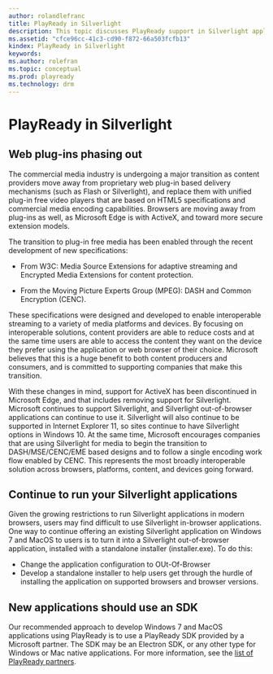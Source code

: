 ```yaml
---
author: rolandlefranc
title: PlayReady in Silverlight
description: This topic discusses PlayReady support in Silverlight applications.
ms.assetid: "cfce96cc-41c3-cd90-f872-66a503fcfb13"
kindex: PlayReady in Silverlight
keywords:
ms.author: rolefran
ms.topic: conceptual
ms.prod: playready
ms.technology: drm
---
```



# PlayReady in Silverlight

## Web plug-ins phasing out

The commercial media industry is undergoing a major transition as content providers move away from proprietary
web plug-in based delivery mechanisms (such as Flash or Silverlight), and replace them with unified plug-in free
video players that are based on HTML5 specifications and commercial media encoding capabilities. Browsers are
moving away from plug-ins as well, as Microsoft Edge is with ActiveX, and toward more secure extension models.

The transition to plug-in free media has been enabled through the recent development of new specifications:

  * From W3C: Media Source Extensions for adaptive streaming and Encrypted Media Extensions for content protection.

  * From the Moving Picture Experts Group (MPEG): DASH and Common Encryption (CENC).

These specifications were designed and developed to enable interoperable streaming to a variety of media platforms
and devices. By focusing on interoperable solutions, content providers are able to reduce costs and at the same
time users are able to access the content they want on the device they prefer using the application or web browser of their
choice. Microsoft believes that this is a huge benefit to both content producers and consumers, and is committed
to supporting companies that make this transition.

With these changes in mind, support for ActiveX has been discontinued in Microsoft Edge, and that includes removing
support for Silverlight. Microsoft continues to support Silverlight, and Silverlight out-of-browser applications can continue to use it.  Silverlight will also continue to be supported in Internet Explorer 11, so sites continue to have
Silverlight options in Windows 10. At the same time, Microsoft encourages companies that are using Silverlight for
media to begin the transition to DASH/MSE/CENC/EME based designs and to follow a single encoding work flow enabled
by CENC. This represents the most broadly interoperable solution across browsers, platforms, content,
and devices going forward.

## Continue to run your Silverlight applications
Given the growing restrictions to run Silverlight applications in modern browsers, users may find difficult to use Silverlight in-browser applications.
One way to continue offering an existing Silverlight application  on Windows 7 and MacOS to users is to turn it into a Silverlight out-of-browser application, installed with a standalone installer (installer.exe). To do this:

  * Change the application configuration to OUt-Of-Browser
  * Develop a standalone installer to help users get through the hurdle of installing the application on supported browsers and browser versions.

## New applications should use an SDK
Our recommended approach to develop Windows 7 and MacOS applications using PlayReady is to use a PlayReady SDK provided by a Microsoft partner. The SDK may be an Electron SDK, or any other type for Windows or Mac native applications. For more information, see the [list of PlayReady partners](https://www.microsoft.com/playready/partners/).

